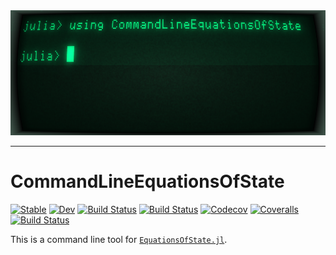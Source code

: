 <div align="center">
  <img src="./docs/src/assets/logo.png" height="200"><br>
</div>

------

# CommandLineEquationsOfState

[![Stable](https://img.shields.io/badge/docs-stable-blue.svg)](https://mineralscloud.github.io/CommandLineEquationsOfState.jl/stable)
[![Dev](https://img.shields.io/badge/docs-dev-blue.svg)](https://mineralscloud.github.io/CommandLineEquationsOfState.jl/dev)
[![Build Status](https://travis-ci.com/mineralscloud/CommandLineEquationsOfState.jl.svg?branch=master)](https://travis-ci.com/mineralscloud/CommandLineEquationsOfState.jl)
[![Build Status](https://ci.appveyor.com/api/projects/status/github/singularitti/CommandLineEquationsOfState.jl?svg=true)](https://ci.appveyor.com/project/singularitti/CommandLineEquationsOfState-jl)
[![Codecov](https://codecov.io/gh/mineralscloud/CommandLineEquationsOfState.jl/branch/master/graph/badge.svg)](https://codecov.io/gh/mineralscloud/CommandLineEquationsOfState.jl)
[![Coveralls](https://coveralls.io/repos/github/singularitti/CommandLineEquationsOfState.jl/badge.svg?branch=master)](https://coveralls.io/github/singularitti/CommandLineEquationsOfState.jl?branch=master)
[![Build Status](https://api.cirrus-ci.com/github/singularitti/CommandLineEquationsOfState.jl.svg)](https://cirrus-ci.com/github/singularitti/CommandLineEquationsOfState.jl)

This is a command line tool for [`EquationsOfState.jl`](https://github.com/MineralsCloud/EquationsOfState.jl).
